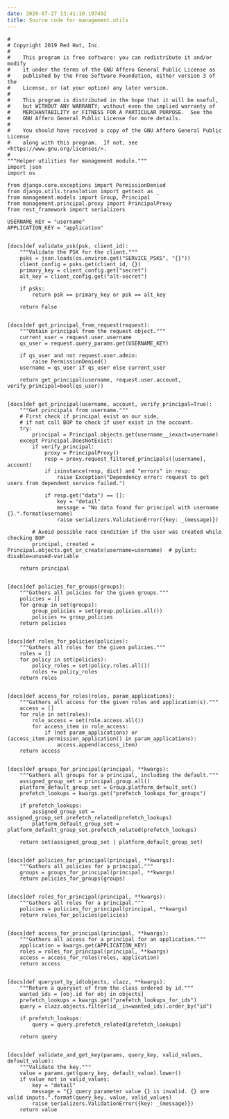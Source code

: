 ```yaml
---
date: 2020-07-27 13:41:10.197492
title: Source code for management.utils
---
```


<div class="highlight">

    #
    # Copyright 2019 Red Hat, Inc.
    #
    #    This program is free software: you can redistribute it and/or modify
    #    it under the terms of the GNU Affero General Public License as
    #    published by the Free Software Foundation, either version 3 of the
    #    License, or (at your option) any later version.
    #
    #    This program is distributed in the hope that it will be useful,
    #    but WITHOUT ANY WARRANTY; without even the implied warranty of
    #    MERCHANTABILITY or FITNESS FOR A PARTICULAR PURPOSE.  See the
    #    GNU Affero General Public License for more details.
    #
    #    You should have received a copy of the GNU Affero General Public License
    #    along with this program.  If not, see <https://www.gnu.org/licenses/>.
    #
    """Helper utilities for management module."""
    import json
    import os
    
    from django.core.exceptions import PermissionDenied
    from django.utils.translation import gettext as _
    from management.models import Group, Principal
    from management.principal.proxy import PrincipalProxy
    from rest_framework import serializers
    
    USERNAME_KEY = "username"
    APPLICATION_KEY = "application"
    
    
    [docs]def validate_psk(psk, client_id):
        """Validate the PSK for the client."""
        psks = json.loads(os.environ.get("SERVICE_PSKS", "{}"))
        client_config = psks.get(client_id, {})
        primary_key = client_config.get("secret")
        alt_key = client_config.get("alt-secret")
    
        if psks:
            return psk == primary_key or psk == alt_key
    
        return False
    
    
    [docs]def get_principal_from_request(request):
        """Obtain principal from the request object."""
        current_user = request.user.username
        qs_user = request.query_params.get(USERNAME_KEY)
    
        if qs_user and not request.user.admin:
            raise PermissionDenied()
        username = qs_user if qs_user else current_user
    
        return get_principal(username, request.user.account, verify_principal=bool(qs_user))
    
    
    [docs]def get_principal(username, account, verify_principal=True):
        """Get principals from username."""
        # First check if principal exist on our side,
        # if not call BOP to check if user exist in the account.
        try:
            principal = Principal.objects.get(username__iexact=username)
        except Principal.DoesNotExist:
            if verify_principal:
                proxy = PrincipalProxy()
                resp = proxy.request_filtered_principals([username], account)
                if isinstance(resp, dict) and "errors" in resp:
                    raise Exception("Dependency error: request to get users from dependent service failed.")
    
                if resp.get("data") == []:
                    key = "detail"
                    message = "No data found for principal with username {}.".format(username)
                    raise serializers.ValidationError({key: _(message)})
    
            # Avoid possible race condition if the user was created while checking BOP
            principal, created = Principal.objects.get_or_create(username=username)  # pylint: disable=unused-variable
    
        return principal
    
    
    [docs]def policies_for_groups(groups):
        """Gathers all policies for the given groups."""
        policies = []
        for group in set(groups):
            group_policies = set(group.policies.all())
            policies += group_policies
        return policies
    
    
    [docs]def roles_for_policies(policies):
        """Gathers all roles for the given policies."""
        roles = []
        for policy in set(policies):
            policy_roles = set(policy.roles.all())
            roles += policy_roles
        return roles
    
    
    [docs]def access_for_roles(roles, param_applications):
        """Gathers all access for the given roles and application(s)."""
        access = []
        for role in set(roles):
            role_access = set(role.access.all())
            for access_item in role_access:
                if (not param_applications) or (access_item.permission_application() in param_applications):
                    access.append(access_item)
        return access
    
    
    [docs]def groups_for_principal(principal, **kwargs):
        """Gathers all groups for a principal, including the default."""
        assigned_group_set = principal.group.all()
        platform_default_group_set = Group.platform_default_set()
        prefetch_lookups = kwargs.get("prefetch_lookups_for_groups")
    
        if prefetch_lookups:
            assigned_group_set = assigned_group_set.prefetch_related(prefetch_lookups)
            platform_default_group_set = platform_default_group_set.prefetch_related(prefetch_lookups)
    
        return set(assigned_group_set | platform_default_group_set)
    
    
    [docs]def policies_for_principal(principal, **kwargs):
        """Gathers all policies for a principal."""
        groups = groups_for_principal(principal, **kwargs)
        return policies_for_groups(groups)
    
    
    [docs]def roles_for_principal(principal, **kwargs):
        """Gathers all roles for a principal."""
        policies = policies_for_principal(principal, **kwargs)
        return roles_for_policies(policies)
    
    
    [docs]def access_for_principal(principal, **kwargs):
        """Gathers all access for a principal for an application."""
        application = kwargs.get(APPLICATION_KEY)
        roles = roles_for_principal(principal, **kwargs)
        access = access_for_roles(roles, application)
        return access
    
    
    [docs]def queryset_by_id(objects, clazz, **kwargs):
        """Return a queryset of from the class ordered by id."""
        wanted_ids = [obj.id for obj in objects]
        prefetch_lookups = kwargs.get("prefetch_lookups_for_ids")
        query = clazz.objects.filter(id__in=wanted_ids).order_by("id")
    
        if prefetch_lookups:
            query = query.prefetch_related(prefetch_lookups)
    
        return query
    
    
    [docs]def validate_and_get_key(params, query_key, valid_values, default_value):
        """Validate the key."""
        value = params.get(query_key, default_value).lower()
        if value not in valid_values:
            key = "detail"
            message = "{} query parameter value {} is invalid. {} are valid inputs.".format(query_key, value, valid_values)
            raise serializers.ValidationError({key: _(message)})
        return value

</div>